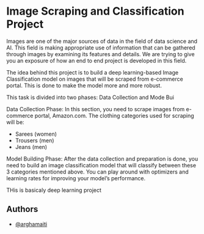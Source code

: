 
# Image Scraping and Classification Project

Images are one of the major sources of data in the field of data science and AI. This field is making appropriate use of information that can be gathered through images by examining its features and details. We are trying to give you an exposure of how an end to end project is developed in this field.
 
The idea behind this project is to build a deep learning-based Image Classification model on images that will be scraped from e-commerce portal. This is done to make the model more and more robust. 

This task is divided into two phases: Data Collection and Mode Bui

Data Collection Phase: In this section, you need to scrape images from e-commerce portal, Amazon.com. The clothing categories used for scraping will be:
-	Sarees (women)
-	Trousers (men)
-	Jeans (men)

Model Building Phase: After the data collection and preparation is done, you need to build an image classification model that will classify between these 3 categories mentioned above. You can play around with optimizers and learning rates for improving your model’s performance.  

THis is basicaly deep learning project 



## Authors

- [@arghamaiti](https://github.com/argha-test)

